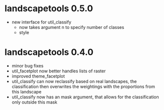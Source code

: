 # landscapetools 0.5.0

- new interface for util_classify
    - now takes argument n to specify number of classes
    - style



# landscapetools 0.4.0

* minor bug fixes
* util_facetplot now better handles lists of raster
* improved theme_facetplot
* util_classify can now reclassify based on real landscapes, the classification then overwrites the weightings with the proportions from this landscape
* util_classify now has an mask argument, that allows for the classification only outside this mask
